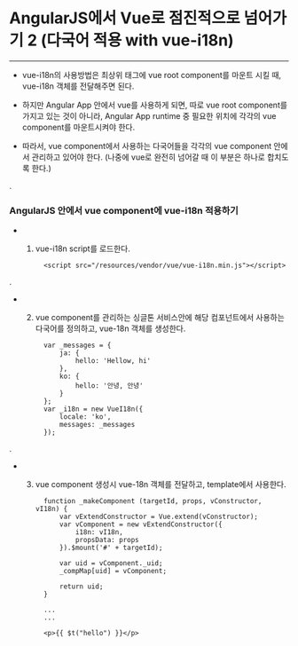 # AngularJS에서 Vue로 점진적으로 넘어가기 2 (다국어 적용 with vue-i18n)

***

 - vue-i18n의 사용방법은 최상위 태그에 vue root component를 마운트 시킬 때, vue-i18n 객체를 전달해주면 된다.
 
 - 하지만 Angular App 안에서 vue를 사용하게 되면, 따로 vue root component를 가지고 있는 것이 아니라, Angular App runtime 중 필요한 위치에 각각의 vue component를 마운트시켜야 한다.
 
 - 따라서, vue component에서 사용하는 다국어들을 각각의 vue component 안에서 관리하고 있어야 한다. (나중에 vue로 완전히 넘어갈 때 이 부분은 하나로 합치도록 한다.) 

.

### AngularJS 안에서 vue component에 vue-i18n 적용하기

 - 1) vue-i18n script를 로드한다.


            <script src="/resources/vendor/vue/vue-i18n.min.js"></script>
            
.
           
 - 2) vue component를 관리하는 싱글톤 서비스안에 해당 컴포넌트에서 사용하는 다국어를 정의하고, vue-18n 객체를 생성한다.
      
 
            var _messages = {
                ja: {
                    hello: 'Hellow, hi'
                },
                ko: {
                    hello: '안녕, 안녕'
                }
            };
            var _i18n = new VueI18n({
                locale: 'ko',
                messages: _messages
            });

.

 - 3) vue component 생성시 vue-18n 객체를 전달하고, template에서 사용한다.
 
 
            function _makeComponent (targetId, props, vConstructor, vI18n) {
                var vExtendConstructor = Vue.extend(vConstructor);
                var vComponent = new vExtendConstructor({
                    i18n: vI18n,
                    propsData: props
                }).$mount('#' + targetId);
        
                var uid = vComponent._uid;
                _compMap[uid] = vComponent;
        
                return uid;
            }
            
            ...
            ...
            
            <p>{{ $t("hello") }}</p>